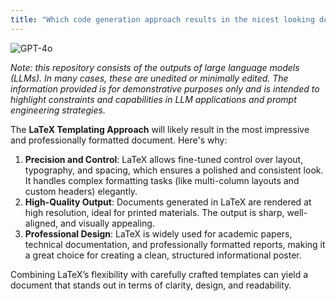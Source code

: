 ```yaml
---
title: "Which code generation approach results in the nicest looking documents"
---
```

![GPT-4o](https://img.shields.io/badge/GPT--4o-3333FF?style=for-the-badge&logo=openai&logoColor=white)



*Note: this repository consists of the outputs of large language models (LLMs). In many cases, these are unedited or minimally edited. The information provided is for demonstrative purposes only and is intended to highlight constraints and capabilities in LLM applications and prompt engineering strategies.*


The **LaTeX Templating Approach** will likely result in the most impressive and professionally formatted document. Here's why:

1. **Precision and Control**: LaTeX allows fine-tuned control over layout, typography, and spacing, which ensures a polished and consistent look. It handles complex formatting tasks (like multi-column layouts and custom headers) elegantly.
2. **High-Quality Output**: Documents generated in LaTeX are rendered at high resolution, ideal for printed materials. The output is sharp, well-aligned, and visually appealing.
3. **Professional Design**: LaTeX is widely used for academic papers, technical documentation, and professionally formatted reports, making it a great choice for creating a clean, structured informational poster.

Combining LaTeX’s flexibility with carefully crafted templates can yield a document that stands out in terms of clarity, design, and readability.